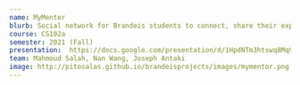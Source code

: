```yaml
---
name: MyMentor
blurb: Social network for Brandeis students to connect, share their experiences, and learn.
course: CS102a
semester: 2021 (Fall)
presentation:  https://docs.google.com/presentation/d/1HpdNTm3htswq8Mq921bo2GHl50b15YUEDE7RkhfCZTA/edit?usp=sharing
team: Mahmoud Salah, Nan Wang, Joseph Antaki
image: http://pitosalas.github.io/brandeisprojects/images/mymentor.png
---
```

